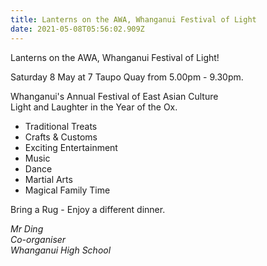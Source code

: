 ```yaml
---
title: Lanterns on the AWA, Whanganui Festival of Light
date: 2021-05-08T05:56:02.909Z
---
```

Lanterns on the AWA, Whanganui Festival of Light!

Saturday 8 May at 7 Taupo Quay from 5.00pm - 9.30pm.

Whanganui's Annual Festival of East Asian Culture  
Light and Laughter in the Year of the Ox.

* Traditional Treats
* Crafts & Customs
* Exciting Entertainment
* Music
* Dance
* Martial Arts
* Magical Family Time

Bring a Rug - Enjoy a different dinner.

*Mr Ding  
Co-organiser  
Whanganui High School*
